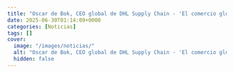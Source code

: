 ```yaml
---
title: "Oscar de Bok, CEO global de DHL Supply Chain - 'El comercio global sigue creciendo, pero ahora fluye hacia el Sudeste asiático y hacia Latinoamérica'"
date: 2025-06-30T01:14:09+0000
categories: [Noticias]
tags: []
cover:
  image: "/images/noticias/"
  alt: "Oscar de Bok, CEO global de DHL Supply Chain - 'El comercio global sigue creciendo, pero ahora fluye hacia el Sudeste asiático y hacia Latinoamérica'"
  hidden: false
---
```



